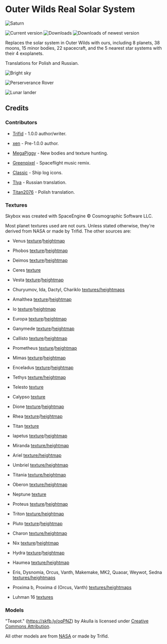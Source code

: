 # Outer Wilds Real Solar System
![Saturn](https://user-images.githubusercontent.com/22628069/147424489-f453cb3b-1719-46b4-bac2-e97a6057ee73.png)

![Current version](https://img.shields.io/github/manifest-json/v/xen-42/outer-wilds-real-solar-system?color=gree&filename=manifest.json)
![Downloads](https://img.shields.io/github/downloads/xen-42/outer-wilds-real-solar-system/total)
![Downloads of newest version](https://img.shields.io/github/downloads/xen-42/outer-wilds-real-solar-system/latest/total)

Replaces the solar system in Outer Wilds with ours, including 8 planets, 38 moons, 15 minor bodies, 22 spacecraft, and the 5 nearest star systems with their 4 exoplanets.

Translations for Polish and Russian.

![Bright sky](https://user-images.githubusercontent.com/22628069/146660294-41484062-cc5e-49d8-b940-01467c121907.png)

![Perserverance Rover](https://user-images.githubusercontent.com/22628069/147908787-7ee451b6-459d-449f-8fa1-dbac6be82103.png)

![Lunar lander](https://user-images.githubusercontent.com/22628069/148104095-67424b8a-7307-4bcc-a5a9-138d97316e23.png)

## Credits

### Contributors

- [Trifid](https://github.com/TerrificTrifid) - 1.0.0 author/writer.

- [xen](https://github.com/xen-42) - Pre-1.0.0 author.

- [MegaPiggy](https://github.com/MegaPiggy) - New bodies and texture hunting.

- [Greenpixel](https://github.com/gpixl) - Spaceflight music remix.

- [Classic](https://github.com/ClassicalBro) - Ship log icons.

- [Tlya](https://github.com/Tllya) - Russian translation.

- [Titan2076](https://github.com/Minecraft633) - Polish translation.

### Textures

Skybox was created with SpaceEngine © Cosmographic Software LLC.

Most planet textures used are not ours. Unless stated otherwise, they're derived from NASA or made by Trifid. The other sources are:

- Venus [texture](https://www.deviantart.com/oleg-pluton/art/Venus-texture-map-775557036)/[heightmap](https://www.deviantart.com/oleg-pluton/art/Venus-elevation-map-improved-768916009)

- Phobos [texture](https://www.deviantart.com/askaniy/art/Phobos-Texture-Map-784146561)/[heightmap](https://www.deviantart.com/oleg-pluton/art/Phobos-elevation-map-769476470)

- Deimos [texture](https://www.deviantart.com/askaniy/art/Deimos-Texture-Map-784881224)/[heightmap](https://www.deviantart.com/oleg-pluton/art/Deimos-elevation-map-refined-772218580)

- Ceres [texture](https://www.deviantart.com/oleg-pluton/art/Ceres-texture-map-improved-16k-782181623)

- Vesta [texture](https://www.deviantart.com/oleg-pluton/art/Vesta-texture-map-781645701)/[heightmap](https://www.deviantart.com/oleg-pluton/art/Vesta-elevation-map-756462056)

- Churyumov, Ida, Dactyl, Chariklo [textures/heightmaps](https://github.com/zilti/RSSExpansion)

- Amalthea [texture](https://www.deviantart.com/oleg-pluton/art/Amalthea-texture-map-Improved-780661092)/[heightmap](https://www.deviantart.com/oleg-pluton/art/Amalthea-elevation-map-769478071)

- Io [texture](https://www.deviantart.com/oleg-pluton/art/Io-elevation-map-773119644)/[heightmap](https://www.deviantart.com/oleg-pluton/art/Io-elevation-map-773119644)

- Europa [texture](https://www.deviantart.com/askaniy/art/Europa-Texture-Map-20K-769790967)/[heightmap](https://www.deviantart.com/mrspace43/art/Europa-Height-Map-673752546)

- Ganymede [texture](https://bjj.mmedia.is/data/ganymede/)/[heightmap](https://solarviews.com/cap/jup/ganymedecyl2.htm)

- Callisto [texture](https://bjj.mmedia.is/data/callisto/index.html)/[heightmap](https://www.deviantart.com/kexitt/art/Calisto-Height-map-560010442)

- Prometheus [texture](https://www.deviantart.com/oleg-pluton/art/Prometheus-texture-map-780136421)/[heightmap](https://www.deviantart.com/oleg-pluton/art/Dwarf-moons-and-asteroids-elevation-maps-769532391)

- Mimas [texture](https://www.deviantart.com/oleg-pluton/art/Mimas-texture-map-786933508)/[heightmap](https://www.deviantart.com/kexitt/art/6k-Mimas-Maps-802608085)

- Enceladus [texture](https://www.deviantart.com/oleg-pluton/art/Enceladus-texture-map-improved-769826238)/[heightmap](https://www.deviantart.com/trappist1e/art/Enceladus-DEM-yes-its-real-869087221)

- Tethys [texture/heightmap](https://www.deviantart.com/kexitt/art/8k-Tethys-Maps-802333903)

- Telesto [texture](https://www.deviantart.com/fireon12064/art/Telesto-by-Fireon-B-W-780722298)

- Calypso [texture](https://www.deviantart.com/fireon12064/art/Calypso-by-Fireon-B-W-780695285)

- Dione [texture](https://www.deviantart.com/oleg-pluton/art/Dione-texture-map-improved-770832745)/[heightmap](https://www.deviantart.com/oleg-pluton/art/Dione-elevation-map-786936439)

- Rhea [texture](https://www.deviantart.com/oleg-pluton/art/Rhea-texture-map-767818383)/[heightmap](https://www.deviantart.com/oleg-pluton/art/Rhea-elevation-map-767817482)

- Titan [texture](https://www.deviantart.com/magentameteorite/art/Titan-Hand-Painted-Cloud-Map-And-Mixed-Surface-Map-743328661)

- Iapetus [texture](https://www.deviantart.com/fargetanik/art/Iapetus-Truecolor-Texture-Map-8k-814001056)/[heightmap](https://www.deviantart.com/oleg-pluton/art/Iapetus-elevation-map-756451237)

- Miranda [texture/heightmap](https://www.deviantart.com/astra-planetshine/art/Uranus-Project-Missing-Data-Miranda-589256744)

- Ariel [texture/heightmap](https://www.deviantart.com/astra-planetshine/art/Uranus-Project-Missing-Data-Ariel-579476626)

- Umbriel [texture/heightmap](https://www.deviantart.com/astra-planetshine/art/Uranus-Project-Missing-Data-Umbriel-687033056)

- Titania [texture/heightmap](https://www.deviantart.com/astra-planetshine/art/Uranus-Project-Missing-Data-Titania-646920848)

- Oberon [texture/heightmap](https://www.deviantart.com/oleg-pluton/art/Kexitt-s-and-Snowfall-s-astro-maps-corrections-780388376)

- Neptune [texture](https://www.deviantart.com/askaniy/art/Neptune-1989-Texture-Map-769376373)

- Proteus [texture](https://www.deviantart.com/oleg-pluton/art/Proteus-texture-map-773451080)/[heightmap](https://www.deviantart.com/oleg-pluton/art/Dwarf-moons-and-asteroids-elevation-maps-769532391)

- Triton [texture/heightmap](https://www.deviantart.com/kexitt/art/Triton-maps-673821587)

- Pluto [texture](https://www.deviantart.com/bob3studios/art/Pluto-Texture-Map-Fixed-Blur-762286905)/[heightmap](https://www.deviantart.com/trappist1e/art/semifictional-pluto-height-map-871990349)

- Charon [texture/heightmap](https://www.deviantart.com/master-bit/art/Charon-8K-555604289)

- Nix [texture](https://www.deviantart.com/askaniy/art/Nix-Color-Texture-Maps-926588947)/[heightmap](https://figshare.com/articles/online_resource/Shape_Model_of_Nix/12779948)

- Hydra [texture](https://www.deviantart.com/askaniy/art/Hydra-Color-Texture-Maps-926623163)/[heightmap](https://figshare.com/articles/online_resource/Shape_Model_of_Hydra/12779975)

- Haumea [texture/heightmap](https://www.deviantart.com/astra-planetshine/art/Haumea-Artist-s-Impression-v3-566021580)

- Eris, Dysnomia, Orcus, Vanth, Makemake, MK2, Quaoar, Weywot, Sedna [textures/heightmaps](https://www.deviantart.com/mrspace43-celestia/art/OUTDATED-True-Color-TNO-Textures-2k-709834079)

- Proxima b, Proxima d (Orcus, Vanth) [textures/heightmaps](https://github.com/zilti/RSSExpansion)

- Luhman 16 [textures](https://www.youtube.com/watch?v=LCP3RMGZINA)

### Models

"Teapot." (https://skfb.ly/oqPNZ) by Akulla is licensed under [Creative Commons Attribution](http://creativecommons.org/licenses/by/4.0/).

All other models are from [NASA](https://nasa3d.arc.nasa.gov/models) or made by Trifid.
